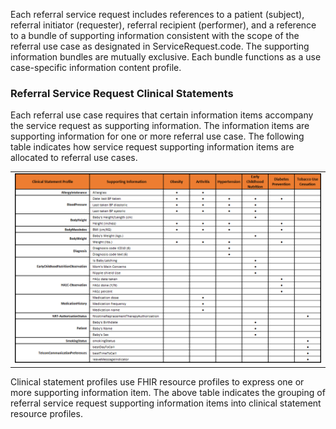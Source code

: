 Each referral service request includes references to a patient (subject), referral initiator (requester), referral recipient (performer), and a reference to a bundle of supporting information consistent with the scope of the referral use case as designated in ServiceRequest.code. The supporting information bundles are mutually exclusive. Each bundle functions as a use case-specific information content profile.

### Referral Service Request Clinical Statements

Each referral use case requires that certain information items accompany the service request as supporting information. The information items are supporting information for one or more referral use case. The following table indicates how service request supporting information items are allocated to referral use cases.

<center>
	<table>
		<tr>
			<td><img src="Referral Request Clinical Statements.png" style="width:100%;"/></td>
		</tr>
  </table>
</center>
	
Clinical statement profiles use FHIR resource profiles to express one or more supporting information item. The above table indicates the grouping of referral service request supporting information items into clinical statement resource profiles.
